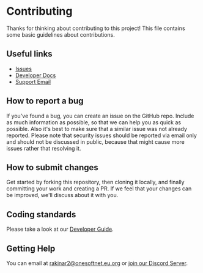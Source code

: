 # Contributing 

Thanks for thinking about contributing to this project!
This file contains some basic guidelines about contributions.

## Useful links
- [Issues](https://github.com/onesoft-sudo/sudobot/issues)
- [Developer Docs](https://docs.sudobot.online/developers/vcs-guide)
- [Support Email](mailto:rakinar2@onesoftnet.eu.org)

## How to report a bug 

If you've found a bug, you can create an issue on the GitHub repo. Include as much information as possible, so that we can help you as quick as possible.
Also it's best to make sure that a similar issue was not already reported.
Please note that security issues should be reported via email only and should not be discussed in public, because that might cause more issues rather that resolving it. 

## How to submit changes

Get started by forking this repository, then cloning it locally, and finally committing your work and creating a PR.
If we feel that your changes can be improved, we'll discuss about it with you.

## Coding standards

Please take a look at our [Developer Guide](https://docs.sudobot.online/developers/vcs-guide).

## Getting Help

You can email at rakinar2@onesoftnet.eu.org or [join our Discord Server](https://discord.gg/892GWhTzgs).
